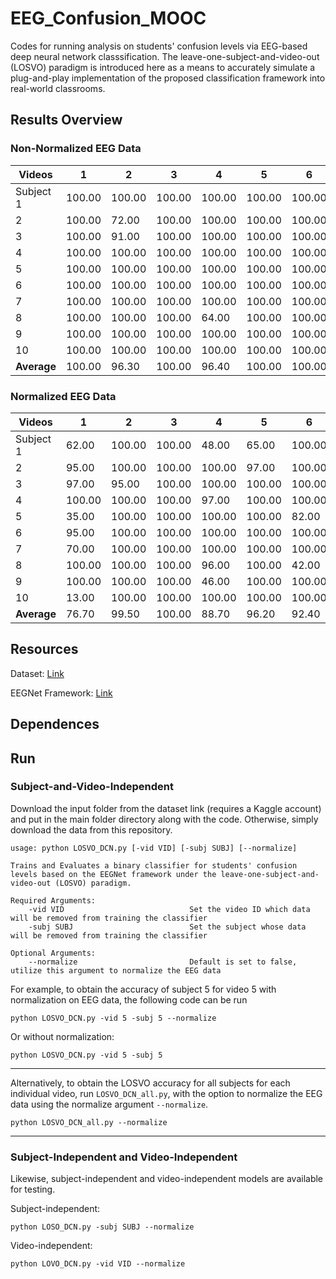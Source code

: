 # EEG_Confusion_MOOC
Codes for running analysis on students' confusion levels via EEG-based deep neural network classsification. The leave-one-subject-and-video-out (LOSVO) paradigm is introduced here as a means to accurately simulate a plug-and-play implementation of the proposed classification framework into real-world classrooms.

## Results Overview

### Non-Normalized EEG Data
| Videos| 1 | 2 | 3 | 4 | 5 | 6 | 7 | 8 | 9 | 10 | Average |
|-|-|-|-|-|-|-|-|-|-|-|-|
| Subject 1 | 100.00 | 100.00 | 100.00 | 100.00 | 100.00 | 100.00 | 100.00 | 100.00 | 100.00 | 100.00 | 100.00 |
| 2 | 100.00 | 72.00 | 100.00 | 100.00 | 100.00 | 100.00 | 100.00 | 100.00 | 100.00 | 97.00 | 86.90 |
| 3 | 100.00 | 91.00 | 100.00 | 100.00 | 100.00 | 100.00 | 100.00 | 100.00 | 100.00 | 83.00 | 97.40 |
| 4 | 100.00 | 100.00 | 100.00 | 100.00 | 100.00 | 100.00 | 100.00 | 100.00 | 100.00 | 86.00 | 98.60 |
| 5 | 100.00 | 100.00 | 100.00 | 100.00 | 100.00 | 100.00 | 100.00 | 100.00 | 100.00 | 100.00 | 100.00 |
| 6 | 100.00 | 100.00 | 100.00 | 100.00 | 100.00 | 100.00 | 100.00 | 100.00 | 100.00 | 100.00 | 100.00 |
| 7 | 100.00 | 100.00 | 100.00 | 100.00 | 100.00 | 100.00 | 100.00 | 100.00 | 0.00 | 100.00 | 90.00 |
| 8 | 100.00 | 100.00 | 100.00 | 64.00 | 100.00 | 100.00 | 100.00 | 100.00 | 0.00 | 100.00 | 86.40 |
| 9 | 100.00 | 100.00 | 100.00 | 100.00 | 100.00 | 100.00 | 100.00 | 100.00 | 100.00 | 100.00| 100.00 |
| 10 | 100.00 | 100.00 | 100.00 | 100.00 | 100.00 | 100.00 | 100.00 | 100.00 | 100.00 | 82.00 | 98.20 |
| **Average** | 100.00 | 96.30 | 100.00 | 96.40 | 100.00 | 100.00 | 100.00 | 90.00 | 80.00 | 94.80 | 95.75 |

### Normalized EEG Data
| Videos| 1 | 2 | 3 | 4 | 5 | 6 | 7 | 8 | 9 | 10 | Average |
|-|-|-|-|-|-|-|-|-|-|-|-|
| Subject 1 | 62.00 | 100.00 | 100.00 | 48.00 | 65.00 | 100.00 | 100.00 | 95.00 | 100.00 | 100.00 | 87.00 |
| 2         | 95.00 | 100.00| 100.00 | 100.00 | 97.00 | 100.00 | 100.00 | 88.00 | 76.00 | 87.00 | 94.30 |
| 3         | 97.00 | 95.00 | 100.00 | 100.00 | 100.00 | 100.00 | 100.00 | 100.00 | 100.00 | 100.00 | 99.20 |
| 4         | 100.00 | 100.00 | 100.00 | 97.00 | 100.00 | 100.00 | 100.00 | 100.00 | 100.00 | 86.00 | 99.70 |
| 5         | 35.00 | 100.00 | 100.00 | 100.00 | 100.00 | 82.00 | 100.00 | 100.00 | 88.00 | 100.00 | 90.50 |
| 6         | 95.00 | 100.00 | 100.00 | 100.00 | 100.00 | 100.00 | 100.00 | 100.00 | 100.00 | 100.00 | 99.50 |
| 7         | 70.00 | 100.00 | 100.00 | 100.00 | 100.00 | 100.00 | 100.00 | 100.00 | 100.00 | 94.00 | 96.40 |
| 8         | 100.00 | 100.00 | 100.00 | 96.00 | 100.00 | 42.00 | 100.00 | 100.00 | 100.00 | 100.00 | 93.80 |
| 9         | 100.00 | 100.00 | 100.00 | 46.00 | 100.00 | 100.00 | 100.00 | 100.00 | 100.00 | 100.00| 94.60 |
| 10        | 13.00 | 100.00 | 100.00 | 100.00 | 100.00 | 100.00 | 100.00 | 100.00 | 100.00 | 95.00 | 90.80 |
| **Average** | 76.70 | 99.50 | 100.00 | 88.70 | 96.20 | 92.40 | 100.00 | 98.30 | 96.40 | 97.60 | 94.58 |
## Resources
Dataset: [Link](https://www.kaggle.com/datasets/wanghaohan/confused-eeg)

EEGNet Framework: [Link](https://github.com/braindecode/braindecode)

## Dependences

## Run
### Subject-and-Video-Independent 
Download the input folder from the dataset link (requires a Kaggle account) and put in the main folder directory along with the code. Otherwise, simply download the data from this repository.

```
usage: python LOSVO_DCN.py [-vid VID] [-subj SUBJ] [--normalize]

Trains and Evaluates a binary classifier for students' confusion levels based on the EEGNet framework under the leave-one-subject-and-video-out (LOSVO) paradigm.

Required Arguments:
    -vid VID                            Set the video ID which data will be removed from training the classifier
    -subj SUBJ                          Set the subject whose data will be removed from training the classifier

Optional Arguments:
    --normalize                         Default is set to false, utilize this argument to normalize the EEG data

```

For example, to obtain the accuracy of subject 5 for video 5 with normalization on EEG data, the following code can be run
```
python LOSVO_DCN.py -vid 5 -subj 5 --normalize
```

Or without normalization:
```
python LOSVO_DCN.py -vid 5 -subj 5
```

***
Alternatively, to obtain the LOSVO accuracy for all subjects for each individual video, run `LOSVO_DCN_all.py`, with the option to normalize the EEG data using the normalize argument `--normalize`.
```
python LOSVO_DCN_all.py --normalize
```

***
### Subject-Independent and Video-Independent
Likewise, subject-independent and video-independent models are available for testing.

Subject-independent:
```
python LOSO_DCN.py -subj SUBJ --normalize
```

Video-independent:
```
python LOVO_DCN.py -vid VID --normalize
```
